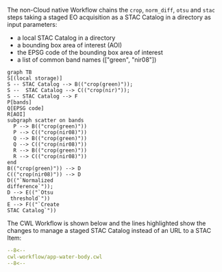 The non-Cloud native Workflow chains the `crop`, `norm_diff`, `otsu` and `stac` steps taking a staged EO acquisition as a STAC Catalog in a directory as input parameters:

* a local STAC Catalog in a directory
* a bounding box area of interest (AOI)
* the EPSG code of the bounding box area of interest
* a list of common band names (["green", "nir08"])

``` mermaid
graph TB
S[(local storage)]
S -- STAC Catalog --> B(("crop(green)"));
S --  STAC Catalog --> C(("crop(nir)"));
S -- STAC Catalog --> F
P[bands]
Q[EPSG code]
R[AOI]
subgraph scatter on bands
  P --> B(("crop(green)"))
  P --> C(("crop(nir08)"))
  Q --> B(("crop(green)"))
  Q --> C(("crop(nir08)"))
  R --> B(("crop(green)"))
  R --> C(("crop(nir08)"))
end
B(("crop(green)")) --> D
C(("crop(nir08)")) --> D
D(("`Normalized 
difference`"));
D --> E(("`Otsu
 threshold`"))
E --> F(("`Create 
STAC Catalog`"))
```

The CWL Workflow is shown below and the lines highlighted show the changes to manage a staged STAC Catalog instead of an URL to a STAC Item:

```yaml linenums="1" hl_lines="32 90 180" title="app-water-body.cwl"
--8<--
cwl-workflow/app-water-body.cwl
--8<--
```

